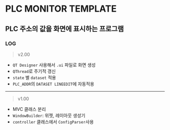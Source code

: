 # PLC MONITOR TEMPLATE

## PLC 주소의 값을 화면에 표시하는 프로그램


### LOG

> v2.00
- `QT Designer` 사용해서 `.ui` 파일로 화면 생성
- `QThread`로 주기적 갱신
- `state` 별 `dataset` 적용
- `PLC_ADDR`의 `DATASET LINEEDIT`에 자동적용


***

> v1.00
- MVC 클래스 분리
- `WindowBuilder`: 위젯, 레이아웃 생성기
- `controller` 클래스에서 `ConfigParser`사용